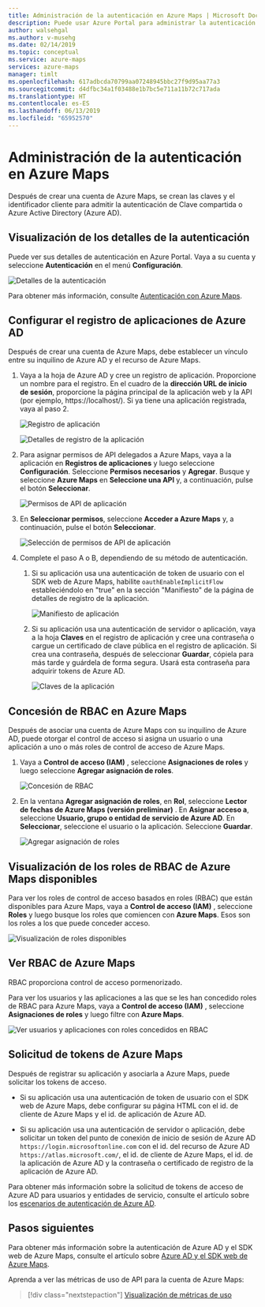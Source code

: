 ```yaml
---
title: Administración de la autenticación en Azure Maps | Microsoft Docs
description: Puede usar Azure Portal para administrar la autenticación en Azure Maps.
author: walsehgal
ms.author: v-musehg
ms.date: 02/14/2019
ms.topic: conceptual
ms.service: azure-maps
services: azure-maps
manager: timlt
ms.openlocfilehash: 617adbcda70799aa07248945bbc27f9d95aa77a3
ms.sourcegitcommit: d4dfbc34a1f03488e1b7bc5e711a11b72c717ada
ms.translationtype: HT
ms.contentlocale: es-ES
ms.lasthandoff: 06/13/2019
ms.locfileid: "65952570"
---
```

# <a name="manage-authentication-in-azure-maps"></a>Administración de la autenticación en Azure Maps

Después de crear una cuenta de Azure Maps, se crean las claves y el identificador cliente para admitir la autenticación de Clave compartida o Azure Active Directory (Azure AD).

## <a name="view-authentication-details"></a>Visualización de los detalles de la autenticación

Puede ver sus detalles de autenticación en Azure Portal. Vaya a su cuenta y seleccione **Autenticación** en el menú **Configuración**.

![Detalles de la autenticación](./media/how-to-manage-authentication/how-to-view-auth.png)

 Para obtener más información, consulte [Autenticación con Azure Maps](https://aka.ms/amauth).


## <a name="set-up-azure-ad-app-registration"></a>Configurar el registro de aplicaciones de Azure AD

Después de crear una cuenta de Azure Maps, debe establecer un vínculo entre su inquilino de Azure AD y el recurso de Azure Maps.

1. Vaya a la hoja de Azure AD y cree un registro de aplicación. Proporcione un nombre para el registro. En el cuadro de la **dirección URL de inicio de sesión**, proporcione la página principal de la aplicación web y la API (por ejemplo, https:\//localhost/). Si ya tiene una aplicación registrada, vaya al paso 2.

    ![Registro de aplicación](./media/how-to-manage-authentication/app-registration.png)

    ![Detalles de registro de la aplicación](./media/how-to-manage-authentication/app-create.png)

2. Para asignar permisos de API delegados a Azure Maps, vaya a la aplicación en **Registros de aplicaciones** y luego seleccione **Configuración**.  Seleccione **Permisos necesarios** y **Agregar**. Busque y seleccione **Azure Maps** en **Seleccione una API** y, a continuación, pulse el botón **Seleccionar**.

    ![Permisos de API de aplicación](./media/how-to-manage-authentication/app-permissions.png)

3. En **Seleccionar permisos**, seleccione **Acceder a Azure Maps** y, a continuación, pulse el botón **Seleccionar**.

    ![Selección de permisos de API de aplicación](./media/how-to-manage-authentication/select-app-permissions.png)

4. Complete el paso A o B, dependiendo de su método de autenticación.

    1. Si su aplicación usa una autenticación de token de usuario con el SDK web de Azure Maps, habilite `oauthEnableImplicitFlow` estableciéndolo en "true" en la sección "Manifiesto" de la página de detalles de registro de la aplicación.
    
       ![Manifiesto de aplicación](./media/how-to-manage-authentication/app-manifest.png)

    2. Si su aplicación usa una autenticación de servidor o aplicación, vaya a la hoja **Claves** en el registro de aplicación y cree una contraseña o cargue un certificado de clave pública en el registro de aplicación. Si crea una contraseña, después de seleccionar **Guardar**, cópiela para más tarde y guárdela de forma segura. Usará esta contraseña para adquirir tokens de Azure AD.

       ![Claves de la aplicación](./media/how-to-manage-authentication/app-keys.png)


## <a name="grant-rbac-to-azure-maps"></a>Concesión de RBAC en Azure Maps

Después de asociar una cuenta de Azure Maps con su inquilino de Azure AD, puede otorgar el control de acceso si asigna un usuario o una aplicación a uno o más roles de control de acceso de Azure Maps.

1. Vaya a **Control de acceso (IAM)** , seleccione **Asignaciones de roles** y luego seleccione **Agregar asignación de roles**.

    ![Concesión de RBAC](./media/how-to-manage-authentication/how-to-grant-rbac.png)

2. En la ventana **Agregar asignación de roles**, en **Rol**, seleccione **Lector de fechas de Azure Maps (versión preliminar)** . En **Asignar acceso a**, seleccione **Usuario, grupo o entidad de servicio de Azure AD**. En **Seleccionar**, seleccione el usuario o la aplicación. Seleccione **Guardar**.

    ![Agregar asignación de roles](./media/how-to-manage-authentication/add-role-assignment.png)

## <a name="view-available-azure-maps-rbac-roles"></a>Visualización de los roles de RBAC de Azure Maps disponibles

Para ver los roles de control de acceso basados en roles (RBAC) que están disponibles para Azure Maps, vaya a **Control de acceso (IAM)** , seleccione **Roles** y luego busque los roles que comiencen con **Azure Maps**. Esos son los roles a los que puede conceder acceso.

![Visualización de roles disponibles](./media/how-to-manage-authentication/how-to-view-avail-roles.png)


## <a name="view-azure-maps-rbac"></a>Ver RBAC de Azure Maps

RBAC proporciona control de acceso pormenorizado.

Para ver los usuarios y las aplicaciones a las que se les han concedido roles de RBAC para Azure Maps, vaya a **Control de acceso (IAM)** , seleccione **Asignaciones de roles** y luego filtre con **Azure Maps**.

![Ver usuarios y aplicaciones con roles concedidos en RBAC](./media/how-to-manage-authentication/how-to-view-amrbac.png)


## <a name="request-tokens-for-azure-maps"></a>Solicitud de tokens de Azure Maps

Después de registrar su aplicación y asociarla a Azure Maps, puede solicitar los tokens de acceso.

* Si su aplicación usa una autenticación de token de usuario con el SDK web de Azure Maps, debe configurar su página HTML con el id. de cliente de Azure Maps y el id. de aplicación de Azure AD.

* Si su aplicación usa una autenticación de servidor o aplicación, debe solicitar un token del punto de conexión de inicio de sesión de Azure AD `https://login.microsoftonline.com` con el id. del recurso de Azure AD `https://atlas.microsoft.com/`, el id. de cliente de Azure Maps, el id. de la aplicación de Azure AD y la contraseña o certificado de registro de la aplicación de Azure AD.

Para obtener más información sobre la solicitud de tokens de acceso de Azure AD para usuarios y entidades de servicio, consulte el artículo sobre los [escenarios de autenticación de Azure AD](https://docs.microsoft.com/azure/active-directory/develop/authentication-scenarios).


## <a name="next-steps"></a>Pasos siguientes

Para obtener más información sobre la autenticación de Azure AD y el SDK web de Azure Maps, consulte el artículo sobre [Azure AD y el SDK web de Azure Maps](https://docs.microsoft.com/azure/azure-maps/how-to-use-map-control).

Aprenda a ver las métricas de uso de API para la cuenta de Azure Maps:
> [!div class="nextstepaction"] 
> [Visualización de métricas de uso](how-to-view-api-usage.md)
